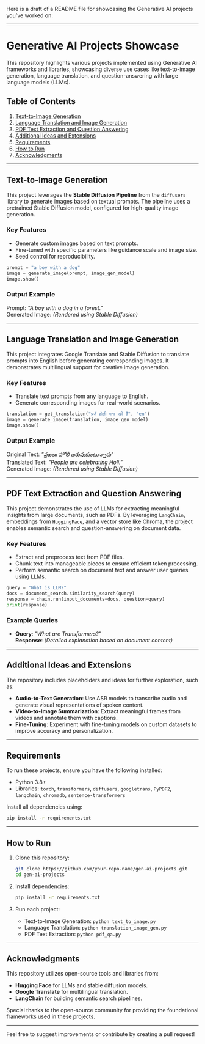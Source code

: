 Here is a draft of a README file for showcasing the Generative AI projects you've worked on:

---

# Generative AI Projects Showcase

This repository highlights various projects implemented using Generative AI frameworks and libraries, showcasing diverse use cases like text-to-image generation, language translation, and question-answering with large language models (LLMs).

## Table of Contents

1. [Text-to-Image Generation](#text-to-image-generation)
2. [Language Translation and Image Generation](#language-translation-and-image-generation)
3. [PDF Text Extraction and Question Answering](#pdf-text-extraction-and-question-answering)
4. [Additional Ideas and Extensions](#additional-ideas-and-extensions)
5. [Requirements](#requirements)
6. [How to Run](#how-to-run)
7. [Acknowledgments](#acknowledgments)

---

## Text-to-Image Generation

This project leverages the **Stable Diffusion Pipeline** from the `diffusers` library to generate images based on textual prompts. The pipeline uses a pretrained Stable Diffusion model, configured for high-quality image generation.

### Key Features
- Generate custom images based on text prompts.
- Fine-tuned with specific parameters like guidance scale and image size.
- Seed control for reproducibility.

```python
prompt = "a boy with a dog"
image = generate_image(prompt, image_gen_model)
image.show()
```

### Output Example
Prompt: *"A boy with a dog in a forest."*  
Generated Image: *(Rendered using Stable Diffusion)*

---

## Language Translation and Image Generation

This project integrates Google Translate and Stable Diffusion to translate prompts into English before generating corresponding images. It demonstrates multilingual support for creative image generation.

### Key Features
- Translate text prompts from any language to English.
- Generate corresponding images for real-world scenarios.

```python
translation = get_translation("प्रजें होली मना रही हैं", "en")
image = generate_image(translation, image_gen_model)
image.show()
```

### Output Example
Original Text: *"ప్రజలు హోలీ జరుపుకుంటున్నారు"*  
Translated Text: *"People are celebrating Holi."*  
Generated Image: *(Rendered using Stable Diffusion)*

---

## PDF Text Extraction and Question Answering

This project demonstrates the use of LLMs for extracting meaningful insights from large documents, such as PDFs. By leveraging `LangChain`, embeddings from `HuggingFace`, and a vector store like Chroma, the project enables semantic search and question-answering on document data.

### Key Features
- Extract and preprocess text from PDF files.
- Chunk text into manageable pieces to ensure efficient token processing.
- Perform semantic search on document text and answer user queries using LLMs.

```python
query = "What is LLM?"
docs = document_search.similarity_search(query)
response = chain.run(input_documents=docs, question=query)
print(response)
```

### Example Queries
- **Query**: *"What are Transformers?"*  
  **Response**: *(Detailed explanation based on document content)*

---

## Additional Ideas and Extensions

The repository includes placeholders and ideas for further exploration, such as:
- **Audio-to-Text Generation**: Use ASR models to transcribe audio and generate visual representations of spoken content.
- **Video-to-Image Summarization**: Extract meaningful frames from videos and annotate them with captions.
- **Fine-Tuning**: Experiment with fine-tuning models on custom datasets to improve accuracy and personalization.

---

## Requirements

To run these projects, ensure you have the following installed:

- Python 3.8+
- Libraries: `torch`, `transformers`, `diffusers`, `googletrans`, `PyPDF2`, `langchain`, `chromadb`, `sentence-transformers`

Install all dependencies using:
```bash
pip install -r requirements.txt
```

---

## How to Run

1. Clone this repository:
   ```bash
   git clone https://github.com/your-repo-name/gen-ai-projects.git
   cd gen-ai-projects
   ```

2. Install dependencies:
   ```bash
   pip install -r requirements.txt
   ```

3. Run each project:
   - Text-to-Image Generation: `python text_to_image.py`
   - Language Translation: `python translation_image_gen.py`
   - PDF Text Extraction: `python pdf_qa.py`

---

## Acknowledgments

This repository utilizes open-source tools and libraries from:
- **Hugging Face** for LLMs and stable diffusion models.
- **Google Translate** for multilingual translation.
- **LangChain** for building semantic search pipelines.

Special thanks to the open-source community for providing the foundational frameworks used in these projects.

---

Feel free to suggest improvements or contribute by creating a pull request!
